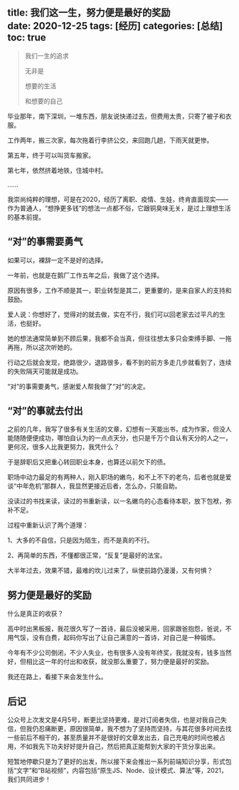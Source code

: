 title: 我们这一生，努力便是最好的奖励     
date: 2020-12-25
tags: [经历]
categories: [总结]
toc: true
---

>我们一生的追求
>
>无非是
>
>想要的生活
>
>和想要的自己

毕业那年，南下深圳，一堆东西，朋友说快递过去，但费用太贵，只寄了被子和衣服。

工作两年，搬三次家，每次拖着行李挤公交，来回跑几趟，下雨天就更惨。

第五年，终于可以叫货车搬家。

第七年，依然挤着地铁，住城中村。

......

我崇尚纯粹的理想，可是在2020，经历了离职、疫情、生娃，终肯直面现实——作为普通人，“想挣更多钱”的想法一点都不俗，它跟铜臭味无关，是过上理想生活的基本前提。

## “对”的事需要勇气
如果可以，裸辞一定不是好的选择。

一年前，也就是在鹅厂工作五年之后，我做了这个选择。

原因有很多，工作不顺是其一，职业转型是其二，更重要的，是来自家人的支持和鼓励。

爱人说：你想好了，觉得对的就去做，实在不行，我们可以回老家去过平凡的生活，也挺好。

她的想法通常简单到不顾后果，我都不会当真，但往往想太多只会束缚手脚、一拖再拖，所以这次听她的。

行动之后就会发现，绝路很少，退路很多，看不到的前方多走几步就看到了，连续的失败隔天可能就是成功。

“对”的事需要勇气，感谢爱人帮我做了“对”的决定。

## “对”的事就去付出
之前的几年，我写了很多有关生活的文章，幻想有一天能出书，成为作家，但没人能随随便便成功，哪怕自认为的一点点天分，也只是千万个自认有天分的人之一，更何况，很多人比我更努力，我凭什么？

于是辞职后又把重心转回职业本身，也算还以前欠下的债。

职场中动力最足的有两种人，刚入职场的嫩鸟，和不上不下的老鸟，后者也就是爱谈“中年危机”那群人，我显然更接近后者，怎么办，只能自助。

没读过的书找来读，读过的书重新读，以一名嫩鸟的心态看待本职，放下包袱，弥补不足。

过程中重新认识了两个道理：

1、大多的不自信，只是因为陌生，而不是真的不行。

2、再简单的东西，不懂都很正常，“反复”是最好的法宝。

大半年过去，效果不错，最难的坎儿过来了，纵使前路仍漫漫，又有何惧？

## 努力便是最好的奖励
什么是真正的收获？

高中时出黑板报，我花很久写了一首诗，最后没被采用，回家跟爸抱怨，爸说，不用气馁，没有白费，起码你写出了让自己满意的一首诗，对自己是一种锻炼。

今年有不少公司倒闭，不少人失业，也有很多人没有年终奖，我就没有，钱多当然好，但相比这一年的付出和收获，就没那么重要了，努力便是最好的奖励。

我还在路上，看接下来会发生什么。

## 后记

公众号上次发文是4月5号，断更比坚持更难，是对订阅者失信，也是对我自己失信，但我仍忍痛断更，原因很简单，我不想为了坚持而坚持，与其花很多时间去找一些前后不相干的，甚至质量并不是很好的文章发出去，自己充电的时间也被占用，不如我先下功夫好好提升自己，然后把真正能帮到大家的干货分享出来。

短暂地停歇只是为了更好的出发，所以接下来会推出一系列前端知识分享，形式包括“文字”和“B站视频”，内容包括“原生JS、Node、设计模式、算法”等，2021，我们共同进步！


